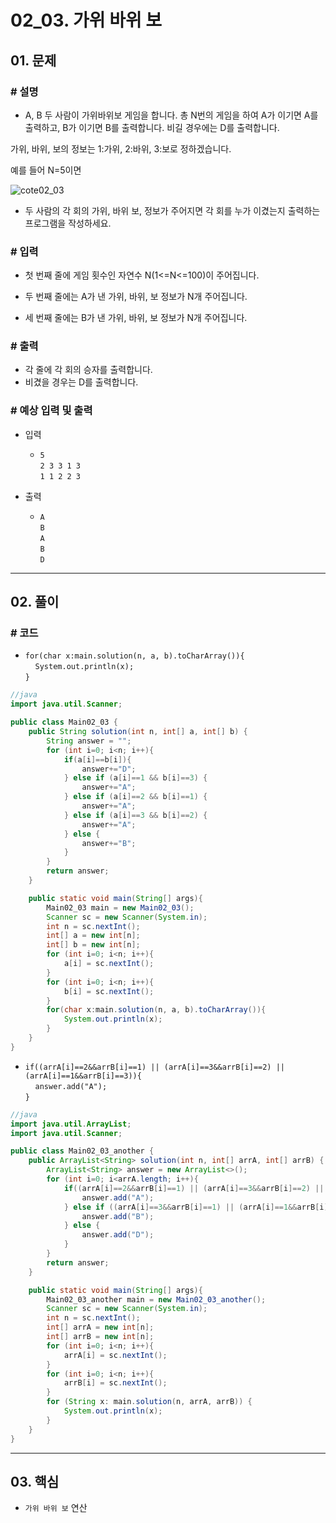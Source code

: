 # 02_03. 가위 바위 보

## 01. 문제

### # 설명

- A, B 두 사람이 가위바위보 게임을 합니다. 총 N번의 게임을 하여 A가 이기면 A를 출력하고, B가 이기면 B를 출력합니다. 비길 경우에는 D를 출력합니다.

가위, 바위, 보의 정보는 1:가위, 2:바위, 3:보로 정하겠습니다.

예를 들어 N=5이면

![cote02_03](https://cote.inflearn.com/public/upload/a48402588b.jpg)

- 두 사람의 각 회의 가위, 바위 보, 정보가 주어지면 각 회를 누가 이겼는지 출력하는 프로그램을 작성하세요.

### # 입력

- 첫 번째 줄에 게임 횟수인 자연수 N(1<=N<=100)이 주어집니다.

- 두 번째 줄에는 A가 낸 가위, 바위, 보 정보가 N개 주어집니다.

- 세 번째 줄에는 B가 낸 가위, 바위, 보 정보가 N개 주어집니다.

### # 출력

- 각 줄에 각 회의 승자를 출력합니다.
- 비겼을 경우는 D를 출력합니다.

### # 예상 입력 및 출력

- 입력
  - `5`
</br>`2 3 3 1 3`
</br>`1 1 2 2 3`

- 출력
  - `A`
</br>`B`
</br>`A`
</br>`B`
</br>`D`

---

## 02. 풀이

### # 코드

- `for(char x:main.solution(n, a, b).toCharArray()){`
</br>&nbsp;&nbsp;&nbsp;&nbsp;`System.out.println(x);`
</br>`}`

```java
//java
import java.util.Scanner;

public class Main02_03 {
    public String solution(int n, int[] a, int[] b) {
        String answer = "";
        for (int i=0; i<n; i++){
            if(a[i]==b[i]){
                answer+="D";
            } else if (a[i]==1 && b[i]==3) {
                answer+="A";
            } else if (a[i]==2 && b[i]==1) {
                answer+="A";
            } else if (a[i]==3 && b[i]==2) {
                answer+="A";
            } else {
                answer+="B";
            }
        }
        return answer;
    }

    public static void main(String[] args){
        Main02_03 main = new Main02_03();
        Scanner sc = new Scanner(System.in);
        int n = sc.nextInt();
        int[] a = new int[n];
        int[] b = new int[n];
        for (int i=0; i<n; i++){
            a[i] = sc.nextInt();
        }
        for (int i=0; i<n; i++){
            b[i] = sc.nextInt();
        }
        for(char x:main.solution(n, a, b).toCharArray()){
            System.out.println(x);
        }
    }
}
```

- `if((arrA[i]==2&&arrB[i]==1) || (arrA[i]==3&&arrB[i]==2) || (arrA[i]==1&&arrB[i]==3)){`
</br>&nbsp;&nbsp;&nbsp;&nbsp;`answer.add("A");`
</br>`}`

```java
//java
import java.util.ArrayList;
import java.util.Scanner;

public class Main02_03_another {
    public ArrayList<String> solution(int n, int[] arrA, int[] arrB) {
        ArrayList<String> answer = new ArrayList<>();
        for (int i=0; i<arrA.length; i++){
            if((arrA[i]==2&&arrB[i]==1) || (arrA[i]==3&&arrB[i]==2) || (arrA[i]==1&&arrB[i]==3)){
                answer.add("A");
            } else if ((arrA[i]==3&&arrB[i]==1) || (arrA[i]==1&&arrB[i]==2) || (arrA[i]==2&&arrB[i]==3)) {
                answer.add("B");
            } else {
                answer.add("D");
            }
        }
        return answer;
    }

    public static void main(String[] args){
        Main02_03_another main = new Main02_03_another();
        Scanner sc = new Scanner(System.in);
        int n = sc.nextInt();
        int[] arrA = new int[n];
        int[] arrB = new int[n];
        for (int i=0; i<n; i++){
            arrA[i] = sc.nextInt();
        }
        for (int i=0; i<n; i++){
            arrB[i] = sc.nextInt();
        }
        for (String x: main.solution(n, arrA, arrB)) {
            System.out.println(x);
        }
    }
}
```

---

## 03. 핵심

- `가위 바위 보` 연산

